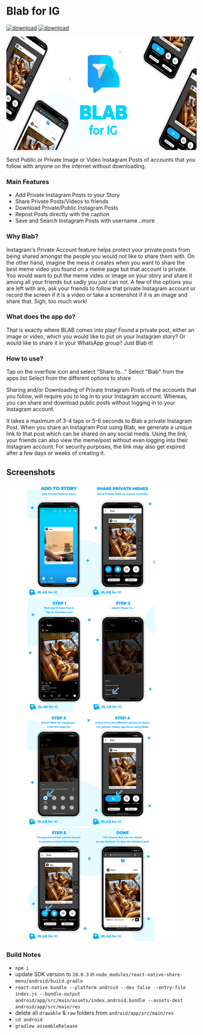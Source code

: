 # Blab for IG

<a href='https://github.com/21VAibhavGArg/blab-app/raw/master/dist/apks/app-release-ads-19-01-2021.apk'><img alt="download" src="https://img.shields.io/badge/apk-download-green"></a> <a href='https://github.com/21VAibhavGArg/blab-app/raw/master/dist/apks/app-release-ads-19-01-2021.apk'><img alt="download" src="https://img.shields.io/badge/app-react%20antive-blue"></a>

<img src='/dist/screenshots/featured.png' height='300px'><br/>

Send Public or Private Image or Video Instagram Posts of accounts that you follow with anyone on the internet without downloading.

### Main Features

- Add Private Instagram Posts to your Story
- Share Private Posts/Videos to friends
- Download Private/Public Instagram Posts
- Repost Posts directly with the caption
- Save and Search Instagram Posts with username
  ..more

### Why Blab?

Instagram's Private Account feature helps protect your private posts from being shared amongst the people you would not like to share them with. On the other hand, imagine the mess it creates when you want to share the best meme video you found on a meme page but that account is private. You would want to put the meme video or image on your story and share it among all your friends but sadly you just can not. A few of the options you are left with are, ask your friends to follow that private Instagram account or record the screen if it is a video or take a screenshot if it is an image and share that. Sigh, too much work!

### What does the app do?

That is exactly where BLAB comes into play! Found a private post, either an image or video, which you would like to put on your Instagram story? Or would like to share it in your WhatsApp group? Just Blab it!

### How to use?

Tap on the overflow icon and select "Share to..."
Select "Blab" from the apps list
Select from the different options to share

Sharing and/or Downloading of Private Instagram Posts of the accounts that you follow, will require you to log in to your Instagram account.
Whereas, you can share and download public posts without logging in to your Instagram account.

It takes a maximum of 3-4 taps or 5-6 seconds to Blab a private Instagram Post. When you share an Instagram Post using Blab, we generate a unique link to that post which can be shared on any social media. Using the link, your friends can also view the meme/post without even logging into their Instagram account. For security purposes, the link may also get expired after a few days or weeks of creating it.

## Screenshots

<div>
<img src='/dist/screenshots/tab1.png' height='300px'>
<img src='/dist/screenshots/tab2.png' height='300px'>
<img src='/dist/screenshots/tab3.png' height='300px'>
<img src='/dist/screenshots/tab4.png' height='300px'>
</div>

### Build Notes

- `npm i`
- update SDK version to `28.0.3` in `node_modules/react-native-share-menu/android/build.gradle`
- `react-native bundle --platform android --dev false --entry-file index.js --bundle-output android/app/src/main/assets/index.android.bundle --assets-dest android/app/src/main/res`
- delete all `drawable` & `raw` folders from `android/app/src/main/res`
- `cd android`
- `gradlew assembleRelease`
